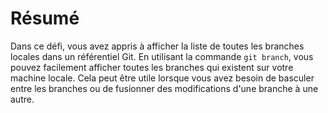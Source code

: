 # Résumé

Dans ce défi, vous avez appris à afficher la liste de toutes les branches locales dans un référentiel Git. En utilisant la commande `git branch`, vous pouvez facilement afficher toutes les branches qui existent sur votre machine locale. Cela peut être utile lorsque vous avez besoin de basculer entre les branches ou de fusionner des modifications d'une branche à une autre.
